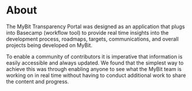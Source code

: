 # About

The MyBit Transparency Portal was designed as an application that plugs into Basecamp \(workflow tool\) to provide real time insights into the development process, roadmaps, targets, communications, and overall projects being developed on MyBit.

To enable a community of contributors it is imperative that information is easily accessible and always updated. We found that the simplest way to achieve this was through enabling anyone to see what the MyBit team is working on in real time without having to conduct additional work to share the content and progress.

